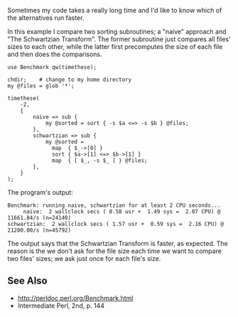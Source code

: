 Sometimes my code takes a really long time and I'd like to know which of the
alternatives run faster.

In this example I compare two sorting subroutines; a "naive" approach and "The
Schwartzian Transform". The former subroutine just compares all files' sizes to
each other, while the latter first precomputes the size of each file and then
does the comparisons.

    use Benchmark qw(timethese);

    chdir;    # change to my home directory
    my @files = glob '*';

    timethese(
        -2,
        {
            naive => sub {
                my @sorted = sort { -s $a <=> -s $b } @files;
            },
            schwartzian => sub {
                my @sorted =
                  map  { $_->[0] }
                  sort { $a->[1] <=> $b->[1] }
                  map  { [ $_, -s $_ ] } @files;
            },
        }
    );

The program's output:

    Benchmark: running naive, schwartzian for at least 2 CPU seconds...
         naive:  2 wallclock secs ( 0.58 usr +  1.49 sys =  2.07 CPU) @ 11661.84/s (n=24140)
    schwartzian:  2 wallclock secs ( 1.57 usr +  0.59 sys =  2.16 CPU) @ 21200.00/s (n=45792)

The output says that the Schwartzian Transform is faster, as expected. The
reason is the we don't ask for the file size each time we want to compare two
files' sizes; we ask just once for each file's size.

## See Also

* http://perldoc.perl.org/Benchmark.html
* Intermediate Perl, 2nd, p. 144
